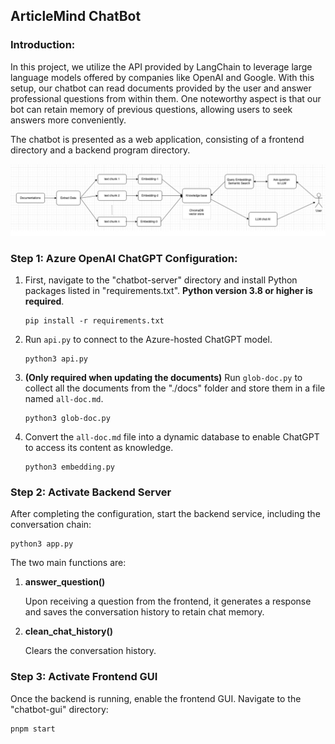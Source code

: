 ## ArticleMind ChatBot

### Introduction:

In this project, we utilize the API provided by LangChain to leverage large language models offered by companies like OpenAI and Google. With this setup, our chatbot can read documents provided by the user and answer professional questions from within them. One noteworthy aspect is that our bot can retain memory of previous questions, allowing users to seek answers more conveniently.

The chatbot is presented as a web application, consisting of a frontend directory and a backend program directory.

![plot](flowchart.png)
### Step 1: Azure OpenAI ChatGPT Configuration:

1. First, navigate to the "chatbot-server" directory and install Python packages listed in "requirements.txt". **Python version 3.8 or higher is required**.
    
    ```
    pip install -r requirements.txt
    
    ```
    
2. Run `api.py` to connect to the Azure-hosted ChatGPT model.
    
    ```
    python3 api.py
    
    ```
    
3. **(Only required when updating the documents)** Run `glob-doc.py` to collect all the documents from the "./docs" folder and store them in a file named `all-doc.md`.
    
    ```
    python3 glob-doc.py
    
    ```
    
4. Convert the `all-doc.md` file into a dynamic database to enable ChatGPT to access its content as knowledge.
    
    ```
    python3 embedding.py
    
    ```
    

### Step 2: Activate Backend Server

After completing the configuration, start the backend service, including the conversation chain:

```
python3 app.py

```

The two main functions are:

1. **answer_question()**
    
    Upon receiving a question from the frontend, it generates a response and saves the conversation history to retain chat memory.
    
2. **clean_chat_history()**
    
    Clears the conversation history.
    

### Step 3: Activate Frontend GUI

Once the backend is running, enable the frontend GUI. Navigate to the "chatbot-gui" directory:

```bash
pnpm start
```
